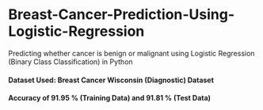 # Breast-Cancer-Prediction-Using-Logistic-Regression
Predicting whether cancer is benign or malignant using Logistic Regression (Binary Class Classification) in Python

#### Dataset Used: Breast Cancer Wisconsin (Diagnostic) Dataset

#### Accuracy of 91.95 % (Training Data) and 91.81 % (Test Data)



